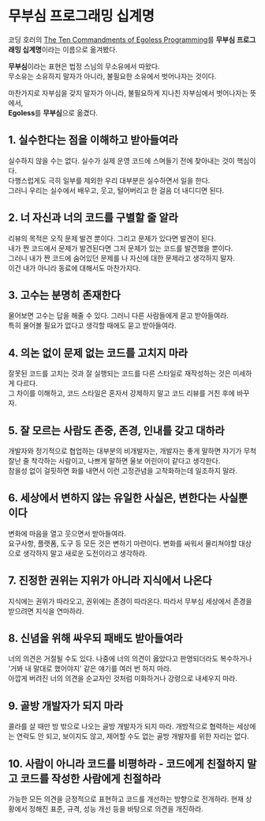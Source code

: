 # 무부심 프로그래밍 십계명

코딩 호러의 [The Ten Commandments of Egoless Programming](https://blog.codinghorror.com/the-ten-commandments-of-egoless-programming/)를 **무부심 프로그래밍 십계명**이라는 이름으로 옮겨봤다.

**무부심**이라는 표현은 법정 스님의 무소유에서 따왔다.  
무소유는 소유하지 말자가 아니라, 불필요한 소유에서 벗어나자는 것이다.

마찬가지로 자부심을 갖지 말자가 아니라, 불필요하게 지나친 자부심에서 벗어나자는 뜻에서,  
**Egoless**를 **무부심**으로 옮겼다.


## 1. 실수한다는 점을 이해하고 받아들여라

실수하지 않을 수는 없다. 실수가 실제 운영 코드에 스며들기 전에 찾아내는 것이 핵심이다.  
다행스럽게도 극히 일부를 제외한 우리 대부분은 실수하면서 일을 한다.  
그러니 우리는 실수에서 배우고, 웃고, 털어버리고 한 걸음 더 내디디면 된다.


## 2. 너 자신과 너의 코드를 구별할 줄 알라

리뷰의 목적은 오직 문제 발견 뿐이다. 그리고 문제가 있다면 발견이 된다.  
내가 짠 코드에서 문제가 발견된다면 그저 문제가 있는 코드를 발견했을 뿐이다.  
그러니 내가 짠 코드에 숨어있던 문제를 나 자신에 대한 문제라고 생각하지 말자.  
이건 내가 아니라 동료에 대해서도 마찬가지다.


## 3. 고수는 분명히 존재한다

물어보면 고수는 답을 해줄 수 있다. 그러니 다른 사람들에게 묻고 받아들여라.  
특히 물어볼 필요가 없다고 생각할 때에도 묻고 받아들여라.


## 4. 의논 없이 문제 없는 코드를 고치지 마라

잘못된 코드를 고치는 것과 잘 실행되는 코드를 다른 스타일로 재작성하는 것은 미세하게 다르다.  
그 차이를 이해하고, 코드 스타일은 혼자서 강제하지 말고 코드 리뷰를 거친 후에 바꾸자.


## 5. 잘 모르는 사람도 존중, 존경, 인내를 갖고 대하라

개발자와 정기적으로 협업하는 대부분의 비개발자는, 개발자는 좋게 말하면 자기가 무척 잘난 줄 착각하는 사람이고, 나쁘게 말하면 울보 어린아이 같다고 생각한다.  
참을성 없이 걸핏하면 화를 내면서 이런 고정관념을 고착화하는데 일조하지 말라.


## 6. 세상에서 변하지 않는 유일한 사실은, 변한다는 사실뿐이다

변화에 마음을 열고 웃으면서 받아들여라.  
요구사항, 플랫폼, 도구 등 모든 것은 변하기 마련이다. 변화를 싸워서 물리쳐야할 대상으로 생각하지 말고 새로운 도전이라고 생각하라.


## 7. 진정한 권위는 지위가 아니라 지식에서 나온다

지식에는 권위가 따라오고, 권위에는 존경이 따라온다. 따라서 무부심 세상에서 존경을 받으려면 지식을 연마하라.


## 8. 신념을 위해 싸우되 패배도 받아들여라

너의 의견은 거절될 수도 있다. 나중에 너의 의견이 옳았다고 판명되더라도 복수하거나 '거봐 내 말대로 했어야지' 같은 얘기를 여러 번 하지 마라.  
아깝게 버려진 너의 의견을 순교자인 것처럼 미화하거나 강령으로 내세우지 마라.


## 9. 골방 개발자가 되지 마라

콜라를 살 때만 방 밖으로 나오는 골방 개발자가 되지 마라. 개방적으로 협력하는 세상에는 연락도 안 되고, 보이지도 않고, 제어할 수도 없는 골방 개발자를 위한 자리는 없다.


## 10. 사람이 아니라 코드를 비평하라 - 코드에게 친절하지 말고 코드를 작성한 사람에게 친절하라

가능한 모든 의견을 긍정적으로 표현하고 코드를 개선하는 방향으로 전개하라. 현재 상황에서 정해진 표준, 규격, 성능 개선 등을 바탕으로 의견을 개진하라.


